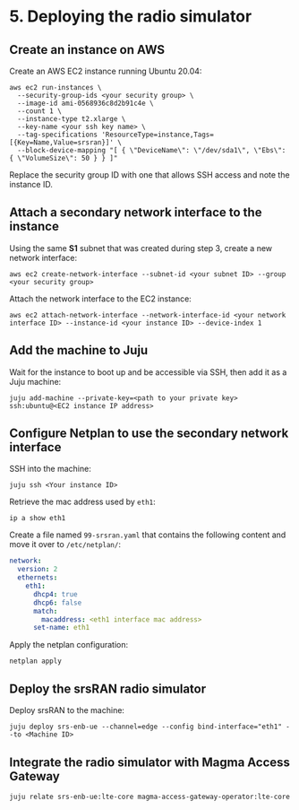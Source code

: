 # 5. Deploying the radio simulator

## Create an instance on AWS

Create an AWS EC2 instance running Ubuntu 20.04:

```console
aws ec2 run-instances \
  --security-group-ids <your security group> \
  --image-id ami-0568936c8d2b91c4e \
  --count 1 \
  --instance-type t2.xlarge \
  --key-name <your ssh key name> \
  --tag-specifications 'ResourceType=instance,Tags=[{Key=Name,Value=srsran}]' \
  --block-device-mapping "[ { \"DeviceName\": \"/dev/sda1\", \"Ebs\": { \"VolumeSize\": 50 } } ]"
```

Replace the security group ID with one that allows SSH access and note the instance ID.

## Attach a secondary network interface to the instance

Using the same **S1** subnet that was created during step 3, create a new network interface:

```console
aws ec2 create-network-interface --subnet-id <your subnet ID> --group <your security group>
```

Attach the network interface to the EC2 instance:

```console
aws ec2 attach-network-interface --network-interface-id <your network interface ID> --instance-id <your instance ID> --device-index 1
```

## Add the machine to Juju

Wait for the instance to boot up and be accessible via SSH, then add it as a Juju machine:

```console
juju add-machine --private-key=<path to your private key> ssh:ubuntu@<EC2 instance IP address>
```

## Configure Netplan to use the secondary network interface

SSH into the machine:

```console
juju ssh <Your instance ID>
```

Retrieve the mac address used by `eth1`:
```console
ip a show eth1
```

Create a file named `99-srsran.yaml` that contains the following content and move it over to `/etc/netplan/`:

```yaml title="99-srsran.yaml"
network:
  version: 2
  ethernets:
    eth1:
      dhcp4: true
      dhcp6: false
      match:
        macaddress: <eth1 interface mac address>
      set-name: eth1
```

Apply the netplan configuration:

```console
netplan apply
```

## Deploy the srsRAN radio simulator

Deploy srsRAN to the machine:

```console
juju deploy srs-enb-ue --channel=edge --config bind-interface="eth1" --to <Machine ID>
```

## Integrate the radio simulator with Magma Access Gateway

```console
juju relate srs-enb-ue:lte-core magma-access-gateway-operator:lte-core
```

